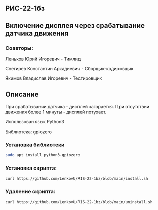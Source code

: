 ## РИС-22-1бз

## Включение дисплея через срабатывание датчика движения

### Соавторы:

Леньков Юрий Игоревич - Тимлид

Снегирев Константин Аркадиевич - Сборщик-кодировщик

Якимов Владислав Игоревич - Тестировщик

## Описание
При срабатывании датчика - дисплей загорается. При отсутствии движения более 1 минуты - дисплей потухает.

Использован язык Python3

Библиотека: gpiozero

### Установка библиотеки
```bash
sudo apt install python3-gpiozero
```

### Установка скрипта: 
```bash
curl https://github.com/LenkovU/RIS-22-1bz/blob/main/install.sh
```

### Удаление скрипта:
```bash
curl https://github.com/LenkovU/RIS-22-1bz/blob/main/uninstall.sh
```


